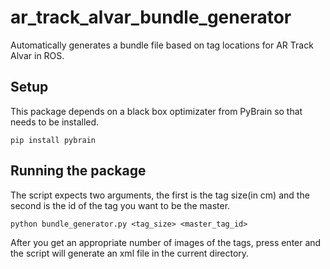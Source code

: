 # ar_track_alvar_bundle_generator
Automatically generates a bundle file based on tag locations for AR Track Alvar in ROS.

## Setup
This package depends on a black box optimizater from PyBrain so that needs to be installed.

`pip install pybrain`

## Running the package
The script expects two arguments, the first is the tag size(in cm) and the second is the id of the tag you want to be the master.

`python bundle_generator.py <tag_size> <master_tag_id>`

After you get an appropriate number of images of the tags, press enter and the script will generate an xml file in the current directory.
